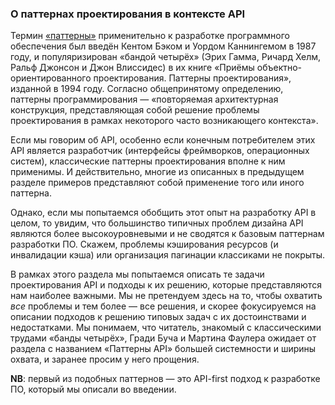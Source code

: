 ### О паттернах проектирования в контексте API

Термин [«паттерны»](https://en.wikipedia.org/wiki/Software_design_pattern#History) применительно к разработке программного обеспечения был введён Кентом Бэком и Уордом Каннингемом в 1987 году, и популяризирован «бандой четырёх» (Эрих Гамма, Ричард Хелм, Ральф Джонсон и Джон Влиссидес) в их книге «Приёмы объектно-ориентированного проектирования. Паттерны проектирования», изданной в 1994 году. Согласно общепринятому определению, паттерны программирования — «повторяемая архитектурная конструкция, представляющая собой решение проблемы проектирования в рамках некоторого часто возникающего контекста».

Если мы говорим об API, особенно если конечным потребителем этих API является разработчик (интерфейсы фреймворков, операционных систем), классические паттерны проектирования вполне к ним применимы. И действительно, многие из описанных в предыдущем разделе примеров представляют собой применение того или иного паттерна.

Однако, если мы попытаемся обобщить этот опыт на разработку API в целом, то увидим, что большинство типичных проблем дизайна API являются более высокоуровневыми и не сводятся к базовым паттернам разработки ПО. Скажем, проблемы кэширования ресурсов (и инвалидации кэша) или организация пагинации классиками не покрыты.

В рамках этого раздела мы попытаемся описать те задачи проектирования API и подходы к их решению, которые представляются нам наиболее важными. Мы не претендуем здесь на то, чтобы охватить *все* проблемы и тем более — все решения, и скорее фокусируемся на описании подходов к решению типовых задач с их достоинствами и недостатками. Мы понимаем, что читатель, знакомый с классическими трудами «банды четырёх», Гради Буча и Мартина Фаулера ожидает от раздела с названием «Паттерны API» большей системности и ширины охвата, и заранее просим у него прощения.

**NB**: первый из подобных паттернов — это API-first подход к разработке ПО, который мы описали во введении.
